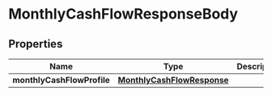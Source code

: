 

# MonthlyCashFlowResponseBody


## Properties

| Name | Type | Description | Notes |
|------------ | ------------- | ------------- | -------------|
|**monthlyCashFlowProfile** | [**MonthlyCashFlowResponse**](MonthlyCashFlowResponse.md) |  |  [optional] |



